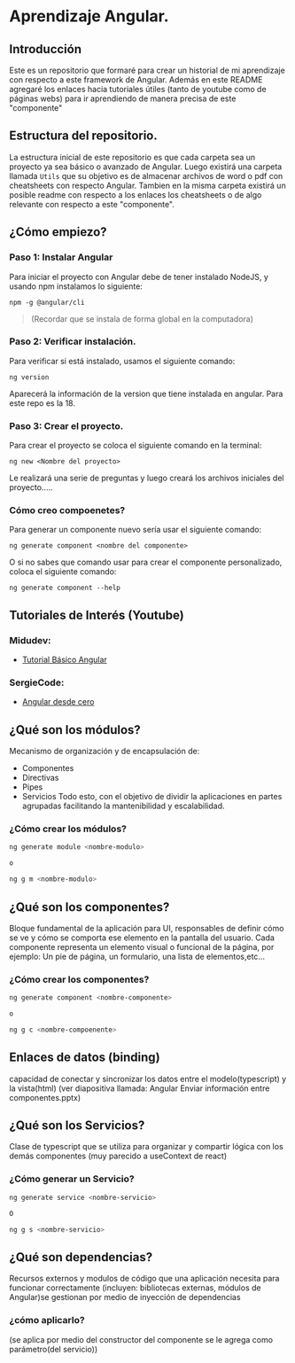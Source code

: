 # Aprendizaje Angular.

## Introducción
Este es un repositorio que formaré para crear un historial de mi aprendizaje con respecto a este framework de Angular.
Además en este README agregaré los enlaces hacia tutoriales útiles (tanto de youtube como de páginas webs) para ir aprendiendo de manera precisa de este "componente"

## Estructura del repositorio.
La estructura inicial de este repositorio es que cada carpeta sea un proyecto ya sea básico o avanzado de Angular. Luego existirá una carpeta llamada `Utils` que su objetivo es de almacenar archivos de word o pdf con cheatsheets con respecto Angular. Tambien en la misma carpeta existirá un posible readme con respecto a los enlaces los cheatsheets o de algo relevante con respecto a este "componente".


## ¿Cómo empiezo?

### Paso 1: Instalar Angular
Para iniciar el proyecto con Angular debe de tener instalado NodeJS, y usando npm instalamos lo siguiente:

`npm -g @angular/cli`

> (Recordar que se instala de forma global en la computadora) 

### Paso 2: Verificar instalación.
Para verificar si está instalado, usamos el siguiente comando:

`ng version`

Aparecerá la información de la version que tiene instalada en angular. Para este repo es la 18.

### Paso 3: Crear el proyecto.
Para crear el proyecto se coloca el siguiente comando en la terminal:

`ng new <Nombre del proyecto>`

Le realizará una serie de preguntas y luego creará los archivos iniciales del proyecto.....

### Cómo creo compoenetes?

Para generar un componente nuevo sería usar el siguiente comando:

`ng generate component <nombre del componente>`

O si no sabes que comando usar para crear el componente personalizado, coloca el siguiente comando:

`ng generate component --help`
## Tutoriales de Interés (Youtube)

### Midudev:

- [Tutorial Básico Angular](https://youtu.be/f7unUpshmpA?si=INCZedrtPI17jcMU)

### SergieCode:

- [Angular desde cero](https://www.youtube.com/watch?v=soInCF7nbDw)


## ¿Qué son los módulos?
Mecanismo de organización y de encapsulación de:
- Componentes
- Directivas
- Pipes
- Servicios
Todo esto, con el objetivo de dividir la aplicaciones en partes agrupadas facilitando la mantenibilidad y escalabilidad.

### ¿Cómo crear los módulos?
```sh
ng generate module <nombre-modulo>

o

ng g m <nombre-modulo>
```

## ¿Qué son los componentes?
Bloque fundamental de la aplicación para UI, responsables de definir cómo se ve y cómo se comporta ese elemento en la pantalla del usuario. Cada componente representa un elemento visual o funcional de la página, por ejemplo: Un pie de página, un formulario, una lista de elementos,etc...

### ¿Cómo crear los componentes?
```sh
ng generate component <nombre-componente>

o

ng g c <nombre-compoenente>
```

## Enlaces de datos (binding)
capacidad de conectar y sincronizar los datos entre el modelo(typescript) y la vista(html)
(ver diapositiva llamada: Angular Enviar información entre componentes.pptx)

## ¿Qué son los Servicios?
Clase de typescript que se utiliza para organizar y compartir lógica con los demás componentes 
(muy parecido a useContext de react)
### ¿Cómo generar un Servicio?
```sh
ng generate service <nombre-servicio>

O

ng g s <nombre-servicio>
```

## ¿Qué son dependencias?
Recursos externos y modulos de código que una aplicación necesita para funcionar correctamente (incluyen:
bibliotecas externas, módulos de Angular)se gestionan por medio de inyección de dependencias
### ¿cómo aplicarlo?
(se aplica por medio del constructor del componente se le agrega como parámetro(del servicio))